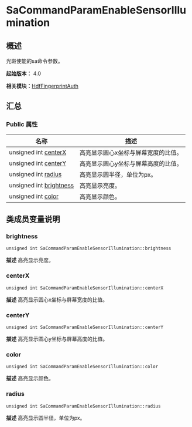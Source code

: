 # SaCommandParamEnableSensorIllumination


## 概述

光斑使能的sa命令参数。

**起始版本：** 4.0

**相关模块：**[HdfFingerprintAuth](_hdf_fingerprint_auth_v11.md)


## 汇总


### Public 属性

| 名称 | 描述 | 
| -------- | -------- |
| unsigned int [centerX](#centerx) | 高亮显示圆心x坐标与屏幕宽度的比值。  | 
| unsigned int [centerY](#centery) | 高亮显示圆心y坐标与屏幕高度的比值。  | 
| unsigned int [radius](#radius) | 高亮显示圆半径，单位为px。  | 
| unsigned int [brightness](#brightness) | 高亮显示亮度。  | 
| unsigned int [color](#color) | 高亮显示颜色。  | 


## 类成员变量说明


### brightness

```
unsigned int SaCommandParamEnableSensorIllumination::brightness
```
**描述**
高亮显示亮度。


### centerX

```
unsigned int SaCommandParamEnableSensorIllumination::centerX
```
**描述**
高亮显示圆心x坐标与屏幕宽度的比值。


### centerY

```
unsigned int SaCommandParamEnableSensorIllumination::centerY
```
**描述**
高亮显示圆心y坐标与屏幕高度的比值。


### color

```
unsigned int SaCommandParamEnableSensorIllumination::color
```
**描述**
高亮显示颜色。


### radius

```
unsigned int SaCommandParamEnableSensorIllumination::radius
```
**描述**
高亮显示圆半径，单位为px。
